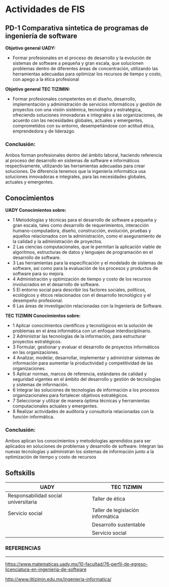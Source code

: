 # Actividades de FIS

## PD-1 Comparativa sintetica de programas de ingeniería de software

**Objetivo general UADY:**
* Formar profesionales en el proceso de desarrollo y la evolución de sistemas de software a pequeña y gran escala, que solucionen problemas dentro de diferentes áreas de concentración, utilizando las herramientas adecuadas para optimizar los recursos de tiempo y costo, con apego a la ética profesional	

**Objetivo general TEC TIZIMIN:**
* Formar profesionales competentes en el diseño, desarrollo, implementación y administración de servicios informáticos y gestión de proyectos con una visión sistémica, tecnológica y estratégica, ofreciendo soluciones innovadoras e integrales a las organizaciones, de acuerdo con las necesidades globales, actuales y emergentes, comprometidos con su entorno, desempeñándose con actitud ética, emprendedora y de liderazgo.

### Conclusión:
Ambos forman profesionales dentro del ámbito laboral, haciendo referencia al proceso del desarrollo en sistemas de software e informáticos respectivamente, utilizando las herramientas adecuadas para crear soluciones.
De diferencia tenemos que la ingeniería informática usa soluciones innovadoras e integrales, para las necesidades globales, actuales y emergentes.	

## Conocimientos
**UADY Conocimientos sobre:**
* 1 Metodologías y técnicas para el desarrollo de software a pequeña y gran escala, tales como desarrollo de requerimientos, interacción humano-computadora, diseño, construcción, evolución, pruebas y aquellos relacionados con la administración, como el aseguramiento de la calidad y la administración de proyectos.
* 2 Las ciencias computacionales, que le permitan la aplicación viable de algoritmos, estructuras de datos y lenguajes de programación en el desarrollo de software.
* 3 Las herramientas para la especificación y el modelado de sistemas de software, así como para la evaluación de los procesos y productos de software para su mejora.
* 4 Administración y optimización de tiempo y costo de los recursos involucrados en el desarrollo de software.
* 5 El entorno social para describir los factores sociales, políticos, ecológicos y éticos relacionados con el desarrollo tecnológico y el desempeño profesional.
* 6 Las áreas de investigación relacionadas con la Ingeniería de Software.

**TEC TIZIMIN Conocimientos sobre:** 
* 1 Aplicar conocimientos científicos y tecnológicos en la solución de problemas en el área informática con un enfoque interdisciplinario.
* 2 Administrar las tecnologías de la información, para estructurar proyectos estratégicos.
* 3 Formular, gestionar y evaluar el desarrollo de proyectos informáticos en las organizaciones.
* 4 Analizar, modelar, desarrollar, implementar y administrar sistemas de información para aumentar la productividad y competitividad de las organizaciones.
* 5 Aplicar normas, marcos de referencia, estándares de calidad y seguridad vigentes en el ámbito del desarrollo y gestión de tecnologías y sistemas de información.
* 6 Integrar las soluciones de tecnologías de información a los procesos organizacionales para fortalecer objetivos estratégicos.
* 7 Seleccionar y utilizar de manera óptima técnicas y herramientas computacionales actuales y emergentes.
* 8 Realizar actividades de auditoría y consultoría relacionadas con la función informática.


### Conclusión:

Ambos aplican los conocimientos y metodologías aprendidos para ser aplicados en soluciones de problemas y desarrollo de software. Integran las nuevas tecnologías y administran los sistemas de información junto a la optimización de tiempo y costo de recursos

## Softskills

| **UADY**                    | **TEC TIZIMIN**                               |
|-----------------------------|-----------------------------------------------|
| Responsabilidad social universitaria | Taller de ética                      |
| Servicio social             | Taller de legislación informática             |
|                             | Desarrollo sustentable                        |
|                             | Servicio social                               |


### REFERENCIAS 
---

https://www.matematicas.uady.mx/10-facultad/76-perfil-de-egreso-licenciatura-en-ingenieria-de-software

http://www.ittizimin.edu.mx/ingenieria-informatica/  
